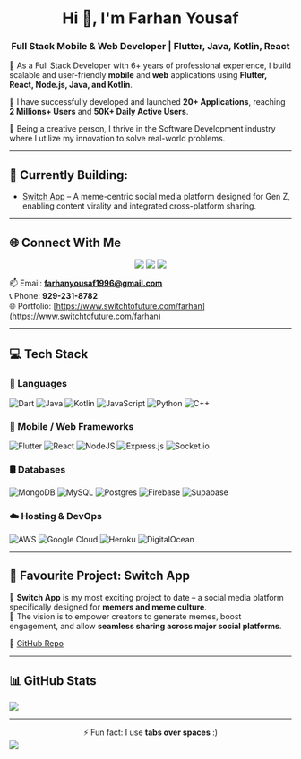 <h1 align="center">Hi 👋, I'm Farhan Yousaf</h1>
<h3 align="center">Full Stack Mobile & Web Developer | Flutter, Java, Kotlin, React</h3>

🔧 As a Full Stack Developer with 6+ years of professional experience, I build scalable and user-friendly **mobile** and **web** applications using **Flutter, React, Node.js, Java, and Kotlin**.

🚀 I have successfully developed and launched **20+ Applications**, reaching **2 Millions+ Users** and **50K+ Daily Active Users**.

🎨 Being a creative person, I thrive in the Software Development industry where I utilize my innovation to solve real-world problems.

---

## 🚀 Currently Building:
- [Switch App](https://github.com/farhanyousaf786/switch-app) – A meme-centric social media platform designed for Gen Z, enabling content virality and integrated cross-platform sharing.

---

## 🌐 Connect With Me

<p align="center">
  <a href="https://www.linkedin.com/in/mfarhanyousaf/" target="_blank">
    <img src="https://img.shields.io/badge/LinkedIn-%231E77B5.svg?style=for-the-badge&logo=linkedin&logoColor=white" />
  </a>
  <a href="https://twitter.com/laasylahoo" target="_blank">
    <img src="https://img.shields.io/badge/Twitter-%2300acee.svg?style=for-the-badge&logo=twitter&logoColor=white" />
  </a>
  <a href="https://www.facebook.com/farhanyousaf1996" target="_blank">
    <img src="https://img.shields.io/badge/Facebook-%232E87FB.svg?style=for-the-badge&logo=facebook&logoColor=white" />
  </a>
</p>

📫 Email: **farhanyousaf1996@gmail.com**  
📞 Phone: **929-231-8782**  
🌐 Portfolio: [https://www.switchtofuture.com/farhan](https://www.switchtofuture.com/farhan)

---

## 💻 Tech Stack

### 🧠 Languages
![Dart](https://img.shields.io/badge/dart-%230175C2.svg?style=for-the-badge&logo=dart&logoColor=white)
![Java](https://img.shields.io/badge/java-%23ED8B00.svg?style=for-the-badge&logo=java&logoColor=white)
![Kotlin](https://img.shields.io/badge/kotlin-%230095D5.svg?style=for-the-badge&logo=kotlin&logoColor=white)
![JavaScript](https://img.shields.io/badge/javascript-%23323330.svg?style=for-the-badge&logo=javascript&logoColor=%23F7DF1E)
![Python](https://img.shields.io/badge/python-3670A0?style=for-the-badge&logo=python&logoColor=ffdd54)
![C++](https://img.shields.io/badge/c++-%2300599C.svg?style=for-the-badge&logo=c%2B%2B&logoColor=white)

### 📱 Mobile / Web Frameworks
![Flutter](https://img.shields.io/badge/Flutter-%2302569B.svg?style=for-the-badge&logo=Flutter&logoColor=white)
![React](https://img.shields.io/badge/react-%2320232a.svg?style=for-the-badge&logo=react&logoColor=%2361DAFB)
![NodeJS](https://img.shields.io/badge/node.js-6DA55F?style=for-the-badge&logo=node.js&logoColor=white)
![Express.js](https://img.shields.io/badge/express.js-%23404d59.svg?style=for-the-badge&logo=express&logoColor=%2361DAFB)
![Socket.io](https://img.shields.io/badge/Socket.io-black?style=for-the-badge&logo=socket.io&badgeColor=010101)

### 🛢️ Databases
![MongoDB](https://img.shields.io/badge/MongoDB-%234ea94b.svg?style=for-the-badge&logo=mongodb&logoColor=white)
![MySQL](https://img.shields.io/badge/mysql-%2300f.svg?style=for-the-badge&logo=mysql&logoColor=white)
![Postgres](https://img.shields.io/badge/postgres-%23316192.svg?style=for-the-badge&logo=postgresql&logoColor=white)
![Firebase](https://img.shields.io/badge/Firebase-039BE5?style=for-the-badge&logo=Firebase&logoColor=white)
![Supabase](https://img.shields.io/badge/Supabase-3ECF8E?style=for-the-badge&logo=supabase&logoColor=white)

### ☁️ Hosting & DevOps
![AWS](https://img.shields.io/badge/AWS-%23FF9900.svg?style=for-the-badge&logo=amazon-aws&logoColor=white)
![Google Cloud](https://img.shields.io/badge/GoogleCloud-%234285F4.svg?style=for-the-badge&logo=google-cloud&logoColor=white)
![Heroku](https://img.shields.io/badge/heroku-%23430098.svg?style=for-the-badge&logo=heroku&logoColor=white)
![DigitalOcean](https://img.shields.io/badge/DigitalOcean-%230167ff.svg?style=for-the-badge&logo=digitalOcean&logoColor=white)

---

## 📱 Favourite Project: Switch App

🧠 **Switch App** is my most exciting project to date – a social media platform specifically designed for **memers and meme culture**.  
🎯 The vision is to empower creators to generate memes, boost engagement, and allow **seamless sharing across major social platforms**.

🔗 [GitHub Repo](https://github.com/farhanyousaf786/switch-app)

---

## 📊 GitHub Stats

![](https://github-readme-streak-stats.herokuapp.com/?user=farhanyousaf786&theme=shades-of-purple&hide_border=false)

---

<div align="center">
  ⚡ Fun fact: I use <b>tabs over spaces</b> :)
</div>

<img src="https://komarev.com/ghpvc/?username=farhanyousaf786&&style=flat-square" align="center" />

